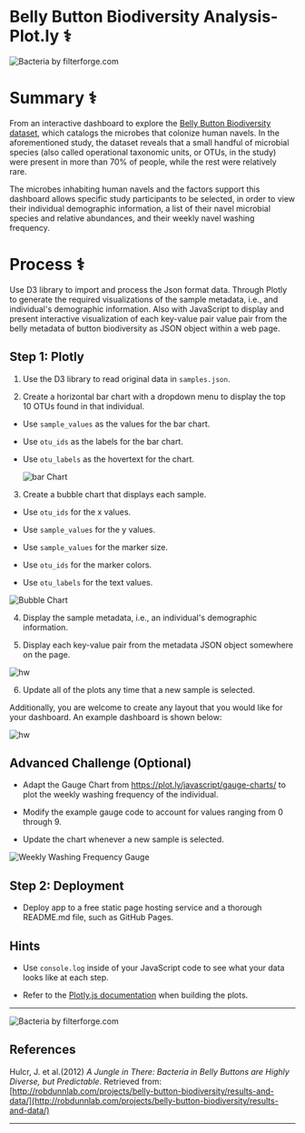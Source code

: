 # Belly Button Biodiversity Analysis- Plot.ly :medical_symbol:


![Bacteria by filterforge.com](Images/microbes-sem.jpg)

# Summary :medical_symbol:

From an interactive dashboard to explore the [Belly Button Biodiversity dataset](http://robdunnlab.com/projects/belly-button-biodiversity/), which catalogs the microbes that colonize human navels. In the aforementioned study, the dataset reveals that a small handful of microbial species (also called operational taxonomic units, or OTUs, in the study) were present in more than 70% of people, while the rest were relatively rare. 

The microbes inhabiting human navels and the factors support this dashboard allows specific study participants to be selected, in order to view their individual demographic information, a list of their navel microbial species and relative abundances, and their weekly navel washing frequency.


# Process :medical_symbol:
Use D3 library to import and process the Json format data. Through Plotly to generate the required visualizations of the sample metadata, i.e., and individual's demographic information. Also with JavaScript to display and present interactive visualization of each key-value pair value pair from the belly metadata of button biodiversity as JSON object within a web page. 

## Step 1: Plotly

1. Use the D3 library to read original data in `samples.json`.

2. Create a horizontal bar chart with a dropdown menu to display the top 10 OTUs found in that individual.

* Use `sample_values` as the values for the bar chart.

* Use `otu_ids` as the labels for the bar chart.

* Use `otu_labels` as the hovertext for the chart.

  ![bar Chart](Images/hw01.png)

3. Create a bubble chart that displays each sample.

* Use `otu_ids` for the x values.

* Use `sample_values` for the y values.

* Use `sample_values` for the marker size.

* Use `otu_ids` for the marker colors.

* Use `otu_labels` for the text values.

![Bubble Chart](Images/bubble_chart.png)

4. Display the sample metadata, i.e., an individual's demographic information.

5. Display each key-value pair from the metadata JSON object somewhere on the page.

![hw](Images/hw03.png)

6. Update all of the plots any time that a new sample is selected.

Additionally, you are welcome to create any layout that you would like for your dashboard. An example dashboard is shown below:

![hw](Images/hw02.png)


## Advanced Challenge (Optional)

* Adapt the Gauge Chart from <https://plot.ly/javascript/gauge-charts/> to plot the weekly washing frequency of the individual.

* Modify the example gauge code to account for values ranging from 0 through 9.

* Update the chart whenever a new sample is selected.

![Weekly Washing Frequency Gauge](Images/gauge.png)


## Step 2: Deployment

* Deploy app to a free static page hosting service and a thorough README.md file, such as GitHub Pages. 


## Hints

* Use `console.log` inside of your JavaScript code to see what your data looks like at each step.

* Refer to the [Plotly.js documentation](https://plot.ly/javascript/) when building the plots.


- - -
![Bacteria by filterforge.com](Images/bacteria.jpg)
## References

Hulcr, J. et al.(2012) _A Jungle in There: Bacteria in Belly Buttons are Highly Diverse, but Predictable_. Retrieved from: [http://robdunnlab.com/projects/belly-button-biodiversity/results-and-data/](http://robdunnlab.com/projects/belly-button-biodiversity/results-and-data/)

- - -
